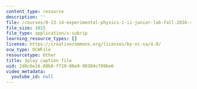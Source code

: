 ```yaml
---
content_type: resource
description: ''
file: /courses/8-13-14-experimental-physics-i-ii-junior-lab-fall-2016-spring-2017/2d8c6e1688b8f71906e990384c7096e6_gcs7PQaQeS4.srt
file_size: 1015
file_type: application/x-subrip
learning_resource_types: []
license: https://creativecommons.org/licenses/by-nc-sa/4.0/
ocw_type: OCWFile
resourcetype: Other
title: 3play caption file
uid: 2d8c6e16-88b8-f719-06e9-90384c7096e6
video_metadata:
  youtube_id: null
---
```

